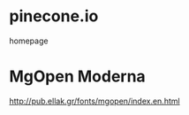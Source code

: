 pinecone.io
===========

homepage


MgOpen Moderna
==============

http://pub.ellak.gr/fonts/mgopen/index.en.html